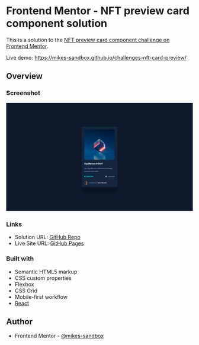 # Frontend Mentor - NFT preview card component solution

This is a solution to the [NFT preview card component challenge on Frontend Mentor](https://www.frontendmentor.io/challenges/nft-preview-card-component-SbdUL_w0U).

Live demo: https://mikes-sandbox.github.io/challenges-nft-card-preview/

## Overview

### Screenshot

![](screenshot.png)

### Links

- Solution URL: [GitHub Repo](https://github.com/mikes-sandbox/challenges-nft-card-preview)
- Live Site URL: [GitHub Pages](https://mikes-sandbox.github.io/challenges-nft-card-preview/)

### Built with

- Semantic HTML5 markup
- CSS custom properties
- Flexbox
- CSS Grid
- Mobile-first workflow
- [React](https://reactjs.org/)

## Author

- Frontend Mentor - [@mikes-sandbox](https://www.frontendmentor.io/profile/mikes-sandbox)
